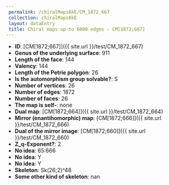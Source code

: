 ```yaml
--- 
 permalink: /chiralMaps6kE/CM_1872_667 
 collection: chiralMaps6kE
 layout: dataEntry
 title: Chiral maps up to 6000 edges - CM[1872;667]
---
```


- **ID**: [CM[1872;667]]({{ site.url }}/test/CM_1872_667)
- **Genus of the underlying surface**: 911
- **Length of the face**: 144
- **Valency**: 144
- **Length of the Petrie polygon**: 26
- **Is the automorphism group solvable?**: S
- **Number of vertices**: 26
- **Number of edges**: 1872
- **Number of faces**: 26
- **The map is self-**: none
- **Dual map**: [CM[1872;664]]({{ site.url }}/test/CM_1872_664)
- **Mirror (enantihomorphic) map**: [CM[1872;666]]({{ site.url }}/test/CM_1872_666)
- **Dual of the mirror image**: [CM[1872;660]]({{ site.url }}/test/CM_1872_660)
- **Z_q-Exponent?**: 2
- **No idea**:  65:666
- **No idea**: Y
- **No idea**: Y
- **Skeleton**: Sk(26;2)^48
- **Some other kind of skeleton**: nan
